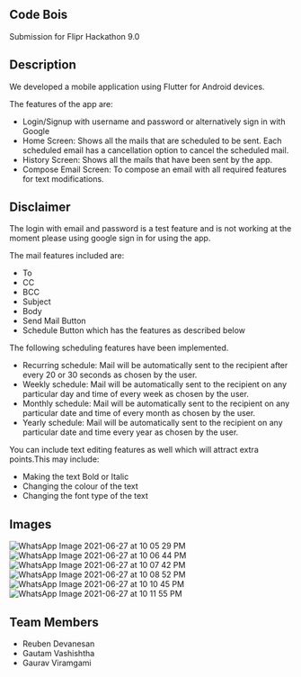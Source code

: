 ## Code Bois

Submission for Flipr Hackathon 9.0

## Description

We developed a mobile application using Flutter for Android devices.


The features of the app are:
 - Login/Signup with username and password or alternatively sign in with Google
 - Home Screen: Shows all the mails that are scheduled to be sent. Each scheduled email has a cancellation option to cancel the scheduled mail.
 - History Screen: Shows all the mails that have been sent by the app.
 - Compose Email Screen: To compose an email with all required features for text modifications. 

## Disclaimer
The login with email and password is a test feature and is not working at the moment please using google sign in for using the app.


The mail features included are: 
 - To
 - CC
 - BCC
 - Subject
 - Body
 - Send Mail Button
 - Schedule Button which has the features as described below


The following scheduling features have been implemented.
 - Recurring schedule: Mail will be automatically sent to the recipient after every 20 or 30 seconds as chosen by the user.
 - Weekly schedule: Mail will be automatically sent to the recipient on any particular day and time of every week  as chosen by the user.
 - Monthly schedule: Mail will be automatically sent to the recipient on any particular date and time of every month  as chosen by the user.
 - Yearly schedule: Mail will be automatically sent to the recipient on any particular date and time every year  as chosen by the user.


You can include text editing features as well which will attract extra points.This may include:
 - Making the text Bold or Italic
 - Changing the colour of the text
 - Changing the font type of the text


## Images
![WhatsApp Image 2021-06-27 at 10 05 29 PM](https://user-images.githubusercontent.com/68188848/123553120-15296500-d797-11eb-9e55-7bdd639de191.jpeg)
![WhatsApp Image 2021-06-27 at 10 06 44 PM](https://user-images.githubusercontent.com/68188848/123553123-16f32880-d797-11eb-8b43-f9479a107238.jpeg)
![WhatsApp Image 2021-06-27 at 10 07 42 PM](https://user-images.githubusercontent.com/68188848/123553125-18bcec00-d797-11eb-9cff-5b56c0d87b54.jpeg)
![WhatsApp Image 2021-06-27 at 10 08 52 PM](https://user-images.githubusercontent.com/68188848/123553127-19ee1900-d797-11eb-893a-69b945f52430.jpeg)
![WhatsApp Image 2021-06-27 at 10 10 45 PM](https://user-images.githubusercontent.com/68188848/123553130-1b1f4600-d797-11eb-855b-061bd3596060.jpeg)
![WhatsApp Image 2021-06-27 at 10 11 55 PM](https://user-images.githubusercontent.com/68188848/123553133-1c507300-d797-11eb-9695-e9d24cae34a0.jpeg)


## Team Members
 - Reuben Devanesan
 - Gautam Vashishtha
 - Gaurav Viramgami





